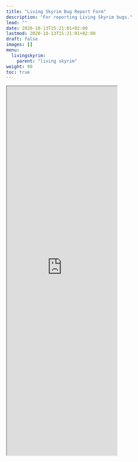 ```yaml
---
title: "Living Skyrim Bug Report Form"
description: "For reporting Living Skyrim bugs."
lead: ""
date: 2020-10-13T15:21:01+02:00
lastmod: 2020-10-13T15:21:01+02:00
draft: false
images: []
menu:
  livingskyrim:
    parent: "living skyrim"
weight: 90
toc: true
---
```


<div style="height: 1000px;" class="asana-embed-container">
    <link rel="stylesheet" href="https://form.asana.com/static/asana-form-embed-style.css" />
    <iframe style="height:1000px;" class="asana-embed-iframe" src="https://form.asana.com/?k=jp3taEigTA2bH8VWx8G9Yw&d=1202685114827965&embed=true"></iframe>
    <div class="asana-embed-footer"><a rel="nofollow noopener" target="_blank" class="asana-embed-footer-link"
            href="https://asana.com/?utm_source=embedded_form"><span
                class="asana-embed-footer-text Typography Typography--s"></span>
            <div class="asana-embed-footer-logo" role="img" aria-label="Logo of Asana"></div>
        </a></div>
</div>